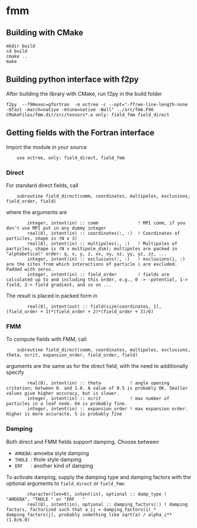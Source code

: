 # fmm

## Building with CMake

```
mkdir build
cd build
cmake ..
make
```

## Building python interface with f2py

After building the library with CMake,
run f2py in the build folder
```
f2py  --f90exec=gfortran  -m octree -c --opt="-ffree-line-length-none -Ofast -march=native -mtune=native -Wall" ../src/fmm.F90 CMakeFiles/fmm.dir/src/tensors*.o only: field_fmm field_direct
```

## Getting fields with the Fortran interface
Import the module in your source
```
    use octree, only: field_direct, field_fmm
```

### Direct
For standard direct fields, call
```
    subroutine field_direct(comm, coordinates, multipoles, exclusions, field_order, field)
```
where the arguments are
```
        integer, intent(in) :: comm               ! MPI comm, if you don't use MPI put in any dummy integer
        real(8), intent(in) :: coordinates(:, :)  ! Coordinates of particles, shape is (N x 3)
        real(8), intent(in) :: multipoles(:, :)   ! Multipoles of particles, shape is (N x multipole_dim); multipoles are packed in "alphabetical" order: q, x, y, z, xx, xy, xz, yy, yz, zz, ...
        integer, intent(in) :: exclusions(:, :)   ! exclusions(i, :) are the sites from which interactions of particle i are excluded. Padded with zeros.
        integer, intent(in) :: field_order        ! fields are calculated up to and including this order, e.g., 0 -> -potential, 1-> field, 2-> field gradient, and so on ...
```
The result is placed in packed form in 
```
        real(8), intent(out) :: field(size(coordinates, 1), (field_order + 1)*(field_order + 2)*(field_order + 3)/6)
```

### FMM
To compute fields with FMM, call
```
    subroutine field_direct(comm, coordinates, multipoles, exclusions, theta, ncrit, expansion_order, field_order, field)
```
arguments are the same as for the direct field, with the need to additionally specify
```
        real(8), intent(in) :: theta           ! angle opening criterion; between 0. and 1.0. A value of 0.5 is probably OK. Smaller values give higher accuracy, but is slower. 
        integer, intent(in) :: ncrit           ! max number of particles in a leaf node. 64 is probably fine. 
        integer, intent(in) :: expansion_order ! max expansion order. Higher is more accuracte. 5 is probably fine
```
### Damping
Both direct and FMM fields support damping. Choose between
- `AMOEBA`: amoeba style damping
- `THOLE `: thole style damping
- `ERF   `: another kind of damping

To activate damping, supply the damping type and damping factors with the optional arguments to `field_direct` or `field_fmm`:
```
        character(len=6), intent(in), optional :: damp_type ! "AMOEBA", "THOLE " or "ERF   "
        real(8), intent(in), optional :: damping_factors(:) ! damping factors, factorized such that a_ij = damping_factors(i) * damping_factors(j), probably something like sqrt(a) / alpha_i**(1.0/6.0)
```
